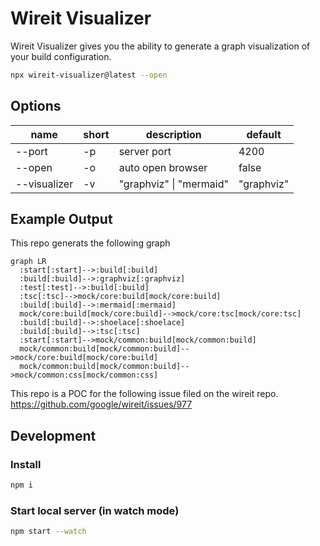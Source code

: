 # Wireit Visualizer

Wireit Visualizer gives you the ability to generate a graph visualization of your build configuration.

```bash
npx wireit-visualizer@latest --open
```

## Options

| name         | short | description             | default    |
| ------------ | ----- | ----------------------- | ---------- |
| --port       | -p    | server port             | 4200       |
| --open       | -o    | auto open browser       | false      |
| --visualizer | -v    | "graphviz" \| "mermaid" | "graphviz" |

## Example Output

This repo generats the following graph

```mermaid
graph LR
  :start[:start]-->:build[:build]
  :build[:build]-->:graphviz[:graphviz]
  :test[:test]-->:build[:build]
  :tsc[:tsc]-->mock/core:build[mock/core:build]
  :build[:build]-->:mermaid[:mermaid]
  mock/core:build[mock/core:build]-->mock/core:tsc[mock/core:tsc]
  :build[:build]-->:shoelace[:shoelace]
  :build[:build]-->:tsc[:tsc]
  :start[:start]-->mock/common:build[mock/common:build]
  mock/common:build[mock/common:build]-->mock/core:build[mock/core:build]
  mock/common:build[mock/common:build]-->mock/common:css[mock/common:css]

```

This repo is a POC for the following issue filed on the wireit repo. https://github.com/google/wireit/issues/977

## Development

### Install

```bash
npm i
```

### Start local server (in watch mode)

```bash
npm start --watch
```
